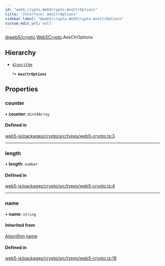 ```yaml
---
id: "web5_crypto.Web5Crypto.AesCtrOptions"
title: "Interface: AesCtrOptions"
sidebar_label: "@web5/crypto.Web5Crypto.AesCtrOptions"
custom_edit_url: null
---
```


[@web5/crypto](../modules/web5_crypto.md).[Web5Crypto](../namespaces/web5_crypto.Web5Crypto.md).AesCtrOptions

## Hierarchy

- [`Algorithm`](web5_crypto.Web5Crypto.Algorithm.md)

  ↳ **`AesCtrOptions`**

## Properties

### counter

• **counter**: `Uint8Array`

#### Defined in

[web5-js/packages/crypto/src/types/web5-crypto.ts:3](https://github.com/TBD54566975/web5-js/blob/ff920f5/packages/crypto/src/types/web5-crypto.ts#L3)

___

### length

• **length**: `number`

#### Defined in

[web5-js/packages/crypto/src/types/web5-crypto.ts:4](https://github.com/TBD54566975/web5-js/blob/ff920f5/packages/crypto/src/types/web5-crypto.ts#L4)

___

### name

• **name**: `string`

#### Inherited from

[Algorithm](web5_crypto.Web5Crypto.Algorithm.md).[name](web5_crypto.Web5Crypto.Algorithm.md#name)

#### Defined in

[web5-js/packages/crypto/src/types/web5-crypto.ts:18](https://github.com/TBD54566975/web5-js/blob/ff920f5/packages/crypto/src/types/web5-crypto.ts#L18)
